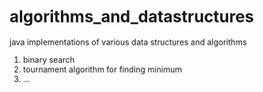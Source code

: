 # algorithms_and_datastructures
java implementations of various data structures and algorithms
1) binary search
2) tournament algorithm for finding minimum
3) ...

